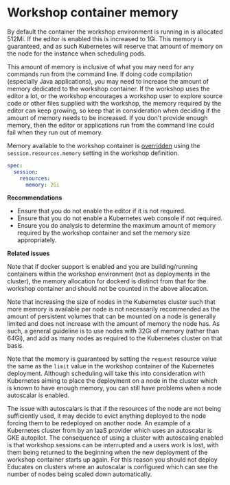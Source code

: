 Workshop container memory
=========================

By default the container the workshop environment is running in is allocated 512Mi. If the editor is enabled this is increased to 1Gi. This memory is guaranteed, and as such Kubernetes will reserve that amount of memory on the node for the instance when scheduling pods.

This amount of memory is inclusive of what you may need for any commands run from the command line. If doing code compilation (especially Java applications), you may need to increase the amount of memory dedicated to the workshop container. If the workshop uses the editor a lot, or the workshop encourages a workshop user to explore source code or other files supplied with the workshop, the memory required by the editor can keep growing, so keep that in consideration when deciding if the amount of memory needs to be increased. If you don't provide enough memory, then the editor or applications run from the command line could fail when they run out of memory.

Memory available to the workshop container is [overridden](overriding-the-memory-available) using the `session.resources.memory` setting in the workshop definition.

```yaml
spec:
  session:
    resources:
      memory: 2Gi
```

**Recommendations**

* Ensure that you do not enable the editor if it is not required.
* Ensure that you do not enable a Kubernetes web console if not required.
* Ensure you do analysis to determine the maximum amount of memory required by the workshop container and set the memory size appropriately.

**Related issues**

Note that if docker support is enabled and you are building/running containers within the workshop environment (not as deployments in the cluster), the memory allocation for dockerd is distinct from that for the workshop container and should not be counted in the above allocation.

Note that increasing the size of nodes in the Kubernetes cluster such that more memory is available per node is not necessarily recommended as the amount of persistent volumes that can be mounted on a node is generally limited and does not increase with the amount of memory the node has. As such, a general guideline is to use nodes with 32Gi of memory (rather than 64Gi), and add as many nodes as required to the Kubernetes cluster on that basis.

Note that the memory is guaranteed by setting the `request` resource value the same as the `limit` value in the workshop container of the Kubernetes deployment. Although scheduling will take this into consideration with Kubernetes aiming to place the deployment on a node in the cluster which is known to have enough memory, you can still have problems when a node autoscalar is enabled.

The issue with autoscalars is that if the resources of the node are not being sufficiently used, it may decide to evict anything deployed to the node forcing them to be redeployed on another node. An example of a Kubernetes cluster from by an IaaS provider which uses an autoscalar is GKE autopilot. The consequence of using a cluster with autoscaling enabled is that workshop sessions can be interrupted and a users work is lost, with them being returned to the beginning when the new deployment of the workshop container starts up again. For this reason you should not deploy Educates on clusters where an autoscalar is configured which can see the number of nodes being scaled down automatically.
